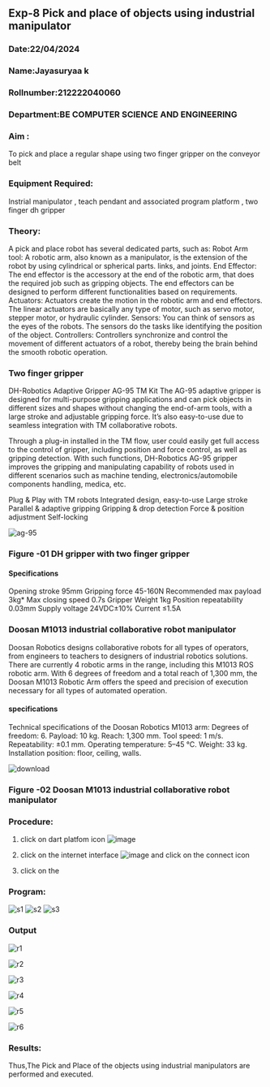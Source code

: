 ## Exp-8 Pick and place of objects using industrial manipulator
### Date:22/04/2024
### Name:Jayasuryaa k
### Rollnumber:212222040060
### Department:BE COMPUTER SCIENCE AND ENGINEERING
### Aim :
To pick and place a regular shape using two finger gripper on the conveyor belt 

### Equipment Required: 
Instrial manipulator , teach pendant and associated program platform , two finger dh gripper 
      
### Theory: 
A pick and place robot has several dedicated parts, such as:
Robot Arm tool: A robotic arm, also known as a manipulator, is the extension of the robot by using cylindrical or spherical parts. links, and joints.
End Effector: The end effector is the accessory at the end of the robotic arm, that does the required job such as gripping objects. The end effectors can be designed to perform different functionalities based on requirements.
Actuators: Actuators create the motion in the robotic arm and end effectors. The linear actuators are basically any type of motor, such as servo motor, stepper motor, or hydraulic cylinder.
Sensors: You can think of sensors as the eyes of the robots. The sensors do the tasks like identifying the position of the object.
Controllers: Controllers synchronize and control the movement of different actuators of a robot, thereby being the brain behind the smooth robotic operation.

### Two finger gripper 
DH-Robotics
Adaptive Gripper AG-95 TM Kit
The AG-95 adaptive gripper is designed for multi-purpose gripping applications and can pick objects in different sizes and shapes without changing the end-of-arm tools, with a large stroke and adjustable gripping force. It’s also easy-to-use due to seamless integration with TM collaborative robots.

Through a plug-in installed in the TM flow, user could easily get full access to the control of gripper, including position and force control, as well as gripping detection. With such functions, DH-Robotics AG-95 gripper improves the gripping and manipulating capability of robots used in different scenarios such as machine tending, electronics/automobile components handling, medica, etc.

Plug & Play with TM robots
Integrated design, easy-to-use
Large stroke
Parallel & adaptive gripping
Gripping & drop detection
Force & position adjustment
Self-locking

![ag-95](https://user-images.githubusercontent.com/36288975/201618444-9b5a4749-9663-464d-814b-170217763a76.png)
### Figure -01 DH gripper with two finger gripper 

#### Specifications

Opening stroke	95mm
Gripping force 	45-160N
Recommended max payload	3kg*
Max closing speed	0.7s
Gripper Weight	1kg
Position repeatability	0.03mm
Supply voltage	24VDC±10%
Current	≤1.5A

### Doosan M1013 industrial collaborative robot manipulator 
Doosan Robotics designs collaborative robots for all types of operators, from engineers to teachers to designers of industrial robotics solutions. There are currently 4 robotic arms in the range, including this M1013 ROS robotic arm. With 6 degrees of freedom and a total reach of 1,300 mm, the Doosan M1013 Robotic Arm offers the speed and precision of execution necessary for all types of automated operation.

#### specifications 
Technical specifications of the Doosan Robotics M1013 arm:
Degrees of freedom: 6.
Payload: 10 kg.
Reach: 1,300 mm.
Tool speed: 1 m/s.
Repeatability: ±0.1 mm.
Operating temperature: 5–45 °C.
Weight: 33 kg.
Installation position: floor, ceiling, walls.

![download](https://user-images.githubusercontent.com/36288975/201624230-89cc83ff-cecd-49ea-84c6-c67066e9d157.jpg)

### Figure -02 Doosan M1013 industrial collaborative robot manipulator 

### Procedure:
1. click on dart platfom icon ![image](https://user-images.githubusercontent.com/36288975/201621038-f1248586-5c20-40fd-8a74-68c7d8b44939.png)
2. click on the internet interface 
![image](https://user-images.githubusercontent.com/36288975/201621235-3b8b46a9-3c19-4207-9ea2-6a7954eb6135.png)
and click on the connect icon 

3. click on the

### Program:
![s1](https://github.com/balar2004/Experiment-08-Pick-and-place-of-objects-using-industrial-manipulator-/assets/118791778/50665ea4-3aa9-48c0-b613-8ff8d9b42245)
![s2](https://github.com/balar2004/Experiment-08-Pick-and-place-of-objects-using-industrial-manipulator-/assets/118791778/e51047f7-ac99-42c1-a9f9-17544d1e1b1b)
![s3](https://github.com/balar2004/Experiment-08-Pick-and-place-of-objects-using-industrial-manipulator-/assets/118791778/7aad0265-bef3-448e-8a20-7b8f63fa8a91)

### Output

![r1](https://github.com/AlluguriSrikrishnateja/Experiment-08-Pick-and-place-of-objects-using-industrial-manipulator-/assets/118343892/7c9638af-7af1-49af-9994-0bbd6926601d)

![r2](https://github.com/AlluguriSrikrishnateja/Experiment-08-Pick-and-place-of-objects-using-industrial-manipulator-/assets/118343892/44178f50-be54-495d-b06e-3b230508771a)

![r3](https://github.com/AlluguriSrikrishnateja/Experiment-08-Pick-and-place-of-objects-using-industrial-manipulator-/assets/118343892/a8c78a2d-46b7-4a26-8b85-8d320ee6f3b7)

![r4](https://github.com/AlluguriSrikrishnateja/Experiment-08-Pick-and-place-of-objects-using-industrial-manipulator-/assets/118343892/02d7f479-c009-4e91-8133-931541121103)

![r5](https://github.com/AlluguriSrikrishnateja/Experiment-08-Pick-and-place-of-objects-using-industrial-manipulator-/assets/118343892/4d226164-ed85-43f9-98de-cb4f51530a9f)

![r6](https://github.com/AlluguriSrikrishnateja/Experiment-08-Pick-and-place-of-objects-using-industrial-manipulator-/assets/118343892/90852e12-39d8-413c-b36b-18cc671d54bd)

### Results: 
Thus,The Pick and Place of the objects using industrial manipulators are performed and executed.
